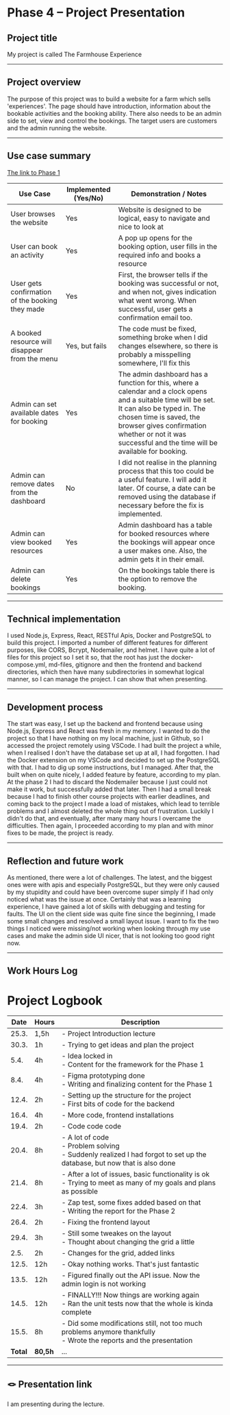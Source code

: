 # Phase 4 – Project Presentation


##  Project title

My project is called The Farmhouse Experience

---

##  Project overview

The purpose of this project was to build a website for a farm which sells 'experiences'. The page should have introduction, information about the bookable activities and the booking ability. There also needs to be an admin side to set, view and control the bookings. The target users are customers and the admin running the website.

---

##  Use case summary

<a href="https://github.com/satukauppinen/AdvWebDev-project/blob/main/Phase1.md">The link to Phase 1</a>

| Use Case | Implemented (Yes/No) | Demonstration / Notes |
|----------|----------------------|------------------------|
| User browses the website | Yes | Website is designed to be logical, easy to navigate and nice to look at |
| User can book an activity | Yes | A pop up opens for the booking option, user fills in the required info and books a resource |
| User gets confirmation of the booking they made | Yes | First, the browser tells if the booking was successful or not, and when not, gives indication what went wrong. When successful, user gets a confirmation email too. |
| A booked resource will disappear from the menu | Yes, but fails | The code must be fixed, something broke when I did changes elsewhere, so there is probably a misspelling somewhere, I'll fix this |
| Admin can set available dates for booking | Yes | The admin dashboard has a function for this, where a calendar and a clock opens and a suitable time will be set. It can also be typed in. The chosen time is saved, the browser gives confirmation whether or not it was successful and the time will be available for booking. |
| Admin can remove dates from the dashboard | No | I did not realise in the planning process that this too could be a useful feature. I will add it later. Of course, a date can be removed using the database if necessary before the fix is implemented. |
| Admin can view booked resources | Yes | Admin dashboard has a table for booked resources where the bookings will appear once a user makes one. Also, the admin gets it in their email. |
| Admin can delete bookings | Yes | On the bookings table there is the option to remove the booking. |


---

##  Technical implementation

I used Node.js, Express, React, RESTful Apis, Docker and PostgreSQL to build this project. I imported a number of different features for different purposes, like CORS, Bcrypt, Nodemailer, and helmet. I have quite a lot of files for this project so I set it so, that the root has just the docker-compose.yml, md-files, gitignore and then the frontend and backend directories, which then have many subdirectories in somewhat logical manner, so I can manage the project. I can show that when presenting.



---

##  Development process

The start was easy, I set up the backend and frontend because using Node.js, Express and React was fresh in my memory. I wanted to do the project so that I have nothing on my local machine, just in Github, so I accessed the project remotely using VSCode. I had built the project a while, when I realised I don't have the database set up at all, I had forgotten. I had the Docker extension on my VSCode and decided to set up the PostgreSQL with that. I had to dig up some instructions, but I managed. After that, the built when on quite nicely, I added feature by feature, according to my plan. At the phase 2 I had to discard the Nodemailer because I just could not make it work, but successfully added that later. Then I had a small break because I had to finish other course projects with earlier deadlines, and coming back to the project I made a load of mistakes, which lead to terrible problems and I almost deleted the whole thing out of frustration. Luckily I didn't do that, and eventually, after many many hours I overcame the difficulties. Then again, I proceeded according to my plan and with minor fixes to be made, the project is ready.


---

##  Reflection and future work

As mentioned, there were a lot of challenges. The latest, and the biggest ones were with apis and especially PostgreSQL, but they were only caused by my stupidity and could have been overcome super simply if I had only noticed what was the issue at once. Certainly that was a learning experience, I have gained a lot of skills with debugging and testing for faults. The UI on the client side was quite fine since the beginning, I made some small changes and resolved a small layout issue. I want to fix the two things I noticed were missing/not working when looking through my use cases and make the admin side UI nicer, that is not looking too good right now.

---

##  Work Hours Log

# Project Logbook

| Date | Hours | Description |
| --- | --- |--- |
| 25.3. | 1,5h |- Project Introduction lecture|
| 30.3. | 1h |- Trying to get ideas and plan the project |
| 5.4. | 4h |- Idea locked in </br> - Content for the framework for the Phase 1 |
| 8.4. | 4h |- Figma prototyping done</br>- Writing and finalizing content for the Phase 1 |
| 12.4. | 2h |- Setting up the structure for the project</br>- First bits of code for the backend |
| 16.4. | 4h |- More code, frontend installations</br> |
| 19.4. | 2h |- Code code code |
|20.4. | 8h |- A lot of code</br>- Problem solving </br>- Suddenly realized I had forgot to set up the database, but now that is also done |
| 21.4. | 8h |- After a lot of issues, basic functionality is ok</br>- Trying to meet as many of my goals and plans as possible |
| 22.4. | 3h |- Zap test, some fixes added based on that </br>- Writing the report for the Phase 2 |
| 26.4. | 2h |- Fixing the frontend layout </br> |
| 29.4. | 3h |- Still some tweakes on the layout </br>- Thought about changing the grid a little |
| 2.5. | 2h |- Changes for the grid, added links </br> |
| 12.5. | 12h |- Okay nothing works. That's just fantastic </br>
| 13.5. | 12h |- Figured finally out the API issue. Now the admin login is not working |
| 14.5. | 12h |- FINALLY!!! Now things are working again </br>- Ran the unit tests now that the whole is kinda complete |
| 15.5. | 8h |- Did some modifications still, not too much problems anymore thankfully </br>- Wrote the reports and the presentation |
| **Total**| **80,5h** |... |

---

## 🪢 Presentation link

I am presenting during the lecture.